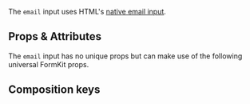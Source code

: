 <InputPageHero
title="Email input"
icon="IconInputEmail"
:pro="false"
project-price=""
data-price=""></InputPageHero>

The `email` input uses HTML's [native email input](https://developer.mozilla.org/en-US/docs/Web/HTML/Element/input/email).

<example
  name="Email input"
  file="/_content/examples/email-example/email-example"
  langs="vue">
</example>

## Props & Attributes

The `email` input has no unique props but can make use of the following universal FormKit props.

<reference-table input="email" :attrs="['placeholder']">
</reference-table>

## Composition keys

<reference-table type="compositionKeys" primary="composition-key">
</reference-table>
